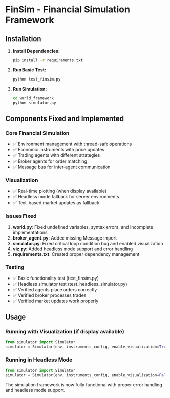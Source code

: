 # FinSim - Financial Simulation Framework

## Installation

1. **Install Dependencies:**
   ```bash
   pip install -r requirements.txt
   ```

2. **Run Basic Test:**
   ```bash
   python test_finsim.py
   ```

3. **Run Simulation:**
   ```bash
   cd world_framework
   python simulator.py
   ```

## Components Fixed and Implemented

### Core Financial Simulation
- ✅ Environment management with thread-safe operations
- ✅ Economic instruments with price updates
- ✅ Trading agents with different strategies
- ✅ Broker agents for order matching
- ✅ Message bus for inter-agent communication

### Visualization
- ✅ Real-time plotting (when display available)
- ✅ Headless mode fallback for server environments
- ✅ Text-based market updates as fallback

### Issues Fixed
1. **world.py**: Fixed undefined variables, syntax errors, and incomplete implementations
2. **broker_agent.py**: Added missing Message import
3. **simulator.py**: Fixed critical loop condition bug and enabled visualization
4. **viz.py**: Added headless mode support and error handling
5. **requirements.txt**: Created proper dependency management

### Testing
- ✅ Basic functionality test (test_finsim.py)
- ✅ Headless simulator test (test_headless_simulator.py)
- ✅ Verified agents place orders correctly
- ✅ Verified broker processes trades
- ✅ Verified market updates work properly

## Usage

### Running with Visualization (if display available)
```python
from simulator import Simulator
simulator = Simulator(env, instruments_config, enable_visualization=True)
```

### Running in Headless Mode
```python
from simulator import Simulator
simulator = Simulator(env, instruments_config, enable_visualization=False)
```

The simulation framework is now fully functional with proper error handling and headless mode support.